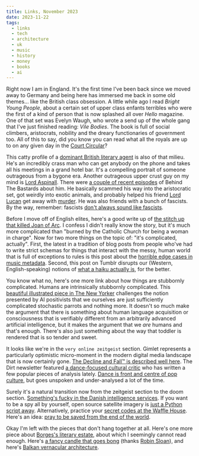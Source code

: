 ```yaml
---
title: Links, November 2023
date: 2023-11-22
tags:
  - links
  - tech
  - architecture
  - uk
  - music
  - history
  - money
  - books
  - ai
---
```


Right now I am in England. It's the first time I've been back since we moved away to Germany and being here has immersed me back in some old themes... like the British class obsession. A little while ago I read *Bright Young People*, about a certain set of upper class enfants terribles who were the first of a kind of person that is now splashed all over *Hello* magazine. One of that set was Evelyn Waugh, who wrote a send up of the whole gang that I've just finished reading: *Vile Bodies*. The book is full of social climbers, aristocrats, nobility and the dreary functionaries of government too. All of this to say, did you know you can read what all the royals are up to on any given day in the [Court Circular][7]?

This catty profile of a [dominant British literary agent][8] is also of that milieu. He's an incredibly crass man who can get anybody on the phone and takes all his meetings in a grand hotel bar. It's a compelling portrait of someone outrageous from a bygone era. Another outrageous upper crust guy on my mind is [Lord Aspinall][19]. There were [a couple of recent episodes][18] of Behind The Bastards about him. He basically scammed his way into the aristocratic set, got weirdly into exotic animals, and probably helped his friend [Lord Lucan][20] get away with [murder][21]. He was also friends with a bunch of fascists. By the way, remember: fascists [don't always sound like fascists][15].

Before I move off of English elites, here's a good write up of [the stitch up that killed Joan of Arc][4]. I confess I didn't really know the story, but it's much more complicated than "burned by the Catholic Church for being a woman in charge". Now for two more things on the topic of: "it's complicated, actually". First, the latest in a tradition of blog posts from people who've had to write strict schemas for things that interact with the messy, human world that is full of exceptions to rules is this post about the [horrible edge cases in music metadata][11]. Second, this post on Tumblr disrupts our (Western, English-speaking) notions of [what a haiku actually is][1], for the better.

You know what no, here's one more link about how things are stubbornly complicated. Humans are intrinsically stubbornly complicated. This [beautiful illustrated piece in The New Yorker][3] challenges the notion presented by AI positivists that we ourselves are just sufficiently complicated stochastic parrots and nothing more. It doesn't so much make the argument that there is something about human language acquisition or consciousness that is verifiably different from an arbitrarily advanced artificial intelligence, but it makes the argument that we *are* humans and that's enough. There's also just something about the way that toddler is rendered that is so tender and sweet.

It looks like we're in the `very online zeitgeist` section. Gimlet represents a particularly optimistic micro-moment in the modern digital media landscape that is now certainly gone. [The Decline and Fall™️ is described well here][17]. The Dirt newsletter featured [a dance-focused cultural critic][13] who has written a few popular pieces of analysis lately. [Dance is front and centre of pop culture][22], but goes unspoken and under-analysed a lot of the time.

Surely it's a natural transition now from the zeitgeist section to the doom section. [Something's fucky in the Danish intelligence services][14]. If you want to be a spy all by yourself, open source satellite imagery is [just a Python script away][10]. Alternatively, practice your [secret codes at the Waffle House][2]. Here's an idea: [pray to be saved from the end of the world][16].

Okay I'm left with the pieces that don't hang together at all. Here's one more piece about [Borges's literary estate][9], about which I seemingly cannot read enough. Here's [a fancy candle that goes bong][5] (thanks [Robin Sloan][6]), and here's [Balkan vernacular architecture][12].

[1]: https://corvidcall.tumblr.com/post/698344737610006528/im-going-to-preface-this-by-saying-that-i-am-not
[2]: https://www.youtube.com/watch?v=Jky5ZXI0axc
[3]: https://www.newyorker.com/humor/sketchbook/is-my-toddler-a-stochastic-parrot
[4]: https://going-medieval.com/2019/11/05/jfc-calm-down-about-the-medieval-church/
[5]: https://jinenstore.com/collections/candles-incense/products/nousaku-candle-stand-time-bell-candle
[6]: https://www.robinsloan.com/newsletters/2023-gift-guide/
[7]: https://www.royal.uk/media-centre/court-circulars
[8]: https://www.theguardian.com/books/2023/nov/09/andrew-wylie-agency-days-of-the-jackal-serious-literature-big-business
[9]: https://archive.ph/dG278
[10]: https://tech.marksblogg.com/maxar-open-data-free-satellite-imagery.html
[11]: https://dustri.org/b/horrible-edge-cases-to-consider-when-dealing-with-music.html
[12]: http://balkanarchitecture.org/index.php
[13]: https://dirt.fyi/article/2023/11/how-to-be-a-dance-critic
[14]: https://www.theguardian.com/world/2023/oct/02/scandinavian-spy-drama-the-intelligence-chief-who-came-under-state-surveillance
[15]: https://yle.fi/aihe/artikkeli/2018/06/04/hitlers-secretly-recorded-conversation-in-finland
[16]: https://www.bryanlehrer.com/entries/anthrosary
[17]: https://www.nplusonemag.com/online-only/online-only/gimlet-on-the-rocks/
[18]: https://podcasts.apple.com/us/podcast/part-one-lord-aspinall-the-gambling-king-of-london/id1373812661?i=1000634751273
[19]: https://en.wikipedia.org/wiki/John_Aspinall_(zoo_owner)
[20]: https://en.wikipedia.org/wiki/John_Bingham,_7th_Earl_of_Lucan
[21]: https://en.wikipedia.org/wiki/John_Bingham,_7th_Earl_of_Lucan#Murder
[22]: https://really.lol/note/bob-fosse/